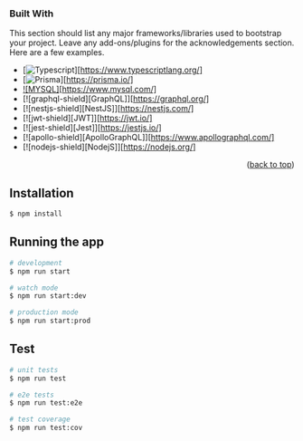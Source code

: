 

### Built With

This section should list any major frameworks/libraries used to bootstrap your project. Leave any add-ons/plugins for the acknowledgements section. Here are a few examples.

* [![Typescript][typescript-shield]][https://www.typescriptlang.org/]
* [![Prisma][prisma-shield]][https://prisma.io/]
* [![MYSQL]][mysql-shield][https://www.mysql.com/]
* [![graphql-shield][GraphQL]][https://graphql.org/]
* [![nestjs-shield][NestJS]][https://nestjs.com/]
* [![jwt-shield][JWT]][https://jwt.io/]
* [![jest-shield][Jest]][https://jestjs.io/]
* [![apollo-shield][ApolloGraphQL]][https://www.apollographql.com/]
* [![nodejs-shield][NodejS]][https://nodejs.org/]



<p align="right">(<a href="#readme-top">back to top</a>)</p>


## Installation

```bash
$ npm install
```

## Running the app

```bash
# development
$ npm run start

# watch mode
$ npm run start:dev

# production mode
$ npm run start:prod
```

## Test

```bash
# unit tests
$ npm run test

# e2e tests
$ npm run test:e2e

# test coverage
$ npm run test:cov
```


<!-- MARKDOWN LINKS & IMAGES -->
<!-- https://www.markdownguide.org/basic-syntax/#reference-style-links -->
[typescript-shield]: https://img.shields.io/badge/typescript-20232A?style=for-the-badge&logo=typescript&logoColor=61DAFB
[prisma-shield]: https://img.shields.io/badge/prisma-20232A?style=for-the-badge&logo=prisma&logoColor=61DAFB
[mysql-shield]: https://img.shields.io/badge/mysql-20232A?style=for-the-badge&logo=mysql&logoColor=61DAFB
[graphql-shield]: https://img.shields.io/badge/graphql-20232A?style=for-the-badge&logo=graphql&logoColor=61DAFB
[nestjs-shield]: https://img.shields.io/badge/nestjs-20232A?style=for-the-badge&logo=nestjs&logoColor=61DAFB
[jwt-shield]: https://img.shields.io/badge/jwt-20232A?style=for-the-badge&logo=jwt&logoColor=61DAFB
[jest-shield]: https://img.shields.io/badge/jest-20232A?style=for-the-badge&logo=jest&logoColor=61DAFB
[apollo-shield]: https://img.shields.io/badge/apollo-20232A?style=for-the-badge&logo=apollographql&logoColor=61DAFB
[nodejs-shield]: https://img.shields.io/badge/nodejs-20232A?style=for-the-badge&logo=nodejs&logoColor=61DAFB